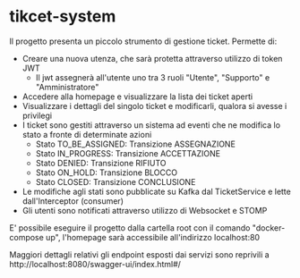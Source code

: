 # tikcet-system

Il progetto presenta un piccolo strumento di gestione ticket. 
Permette di:
* Creare una nuova utenza, che sarà protetta attraverso utilizzo di token JWT 
  * Il jwt assegnerà all'utente uno tra 3 ruoli "Utente", "Supporto" e "Amministratore"
* Accedere alla homepage e visualizzare la lista dei ticket aperti
* Visualizzare i dettagli del singolo ticket e modificarli, qualora si avesse i privilegi
* I ticket sono gestiti attraverso un sistema ad eventi che ne modifica lo stato a fronte di determinate azioni
  * Stato TO_BE_ASSIGNED: Transizione ASSEGNAZIONE
  * Stato IN_PROGRESS: Transizione ACCETTAZIONE
  * Stato DENIED: Transizione RIFIUTO
  * Stato ON_HOLD: Transizione BLOCCO
  * Stato CLOSED: Transizione CONCLUSIONE
* Le modifiche agli stati sono pubblicate su Kafka dal TicketService e lette dall'Interceptor (consumer)
* Gli utenti sono notificati attraverso utilizzo di Websocket e STOMP

E' possibile eseguire il progetto dalla cartella root con il comando "docker-compose up", l'homepage sarà accessibile all'indirizzo localhost:80 

Maggiori dettagli relativi gli endpoint esposti dai servizi sono reprivili a http://localhost:8080/swagger-ui/index.html#/


